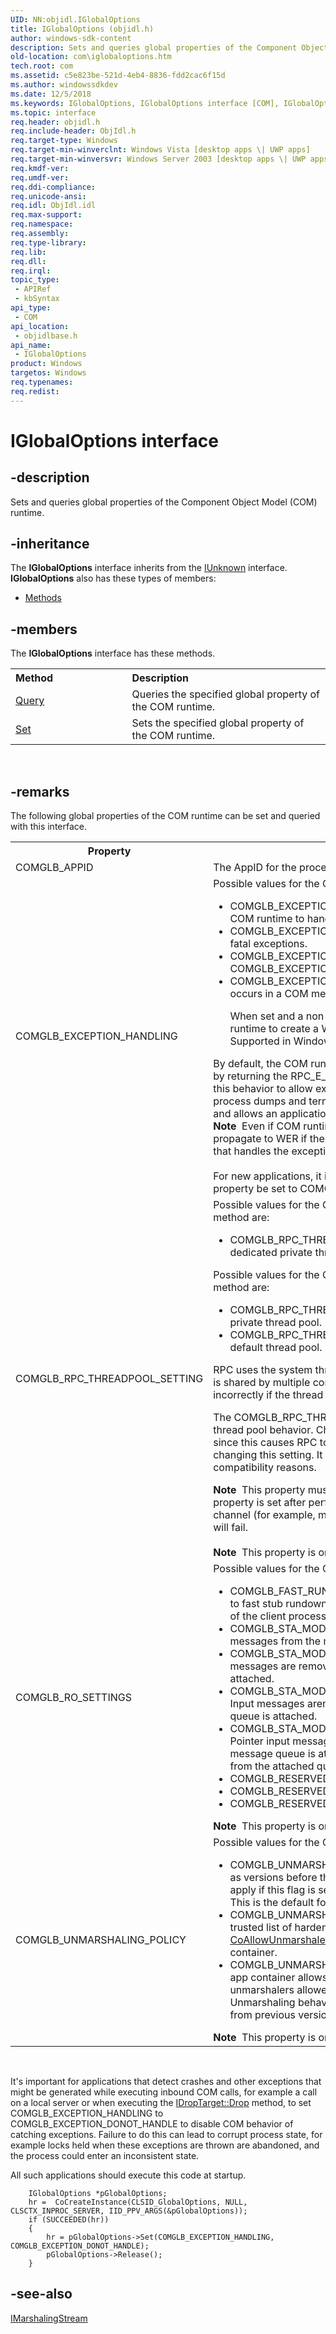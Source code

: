 ```yaml
---
UID: NN:objidl.IGlobalOptions
title: IGlobalOptions (objidl.h)
author: windows-sdk-content
description: Sets and queries global properties of the Component Object Model (COM) runtime.
old-location: com\iglobaloptions.htm
tech.root: com
ms.assetid: c5e823be-521d-4eb4-8836-fdd2cac6f15d
ms.author: windowssdkdev
ms.date: 12/5/2018
ms.keywords: IGlobalOptions, IGlobalOptions interface [COM], IGlobalOptions interface [COM],described, _com_iglobaloptions, com.iglobaloptions, objidlbase/IGlobalOptions
ms.topic: interface
req.header: objidl.h
req.include-header: ObjIdl.h
req.target-type: Windows
req.target-min-winverclnt: Windows Vista [desktop apps \| UWP apps]
req.target-min-winversvr: Windows Server 2003 [desktop apps \| UWP apps]
req.kmdf-ver: 
req.umdf-ver: 
req.ddi-compliance: 
req.unicode-ansi: 
req.idl: ObjIdl.idl
req.max-support: 
req.namespace: 
req.assembly: 
req.type-library: 
req.lib: 
req.dll: 
req.irql: 
topic_type:
 - APIRef
 - kbSyntax
api_type:
 - COM
api_location:
 - objidlbase.h
api_name:
 - IGlobalOptions
product: Windows
targetos: Windows
req.typenames: 
req.redist: 
---
```


# IGlobalOptions interface


## -description


Sets and queries global properties of the Component Object Model (COM) runtime.



## -inheritance

The <b xmlns:loc="http://microsoft.com/wdcml/l10n">IGlobalOptions</b> interface inherits from the <a href="https://msdn.microsoft.com/en-us/library/ms680509(v=VS.85).aspx">IUnknown</a> interface. <b>IGlobalOptions</b> also has these types of members:
<ul>
<li><a href="https://docs.microsoft.com/">Methods</a></li>
</ul>

## -members

The <b>IGlobalOptions</b> interface has these methods.
<table class="members" id="memberListMethods">
<tr>
<th align="left" width="37%">Method</th>
<th align="left" width="63%">Description</th>
</tr>
<tr data="declared;">
<td align="left" width="37%">
<a href="https://msdn.microsoft.com/ee16e59d-c629-45c1-afe6-fb4e37eba5d1">Query</a>
</td>
<td align="left" width="63%">
Queries the specified global property of the COM runtime.

</td>
</tr>
<tr data="declared;">
<td align="left" width="37%">
<a href="https://msdn.microsoft.com/5a59c862-64a4-45b5-8b6b-dacbfb4d170b">Set</a>
</td>
<td align="left" width="63%">
Sets the specified global property of the COM runtime.

</td>
</tr>
</table> 


## -remarks



The following global properties of the COM runtime can be set and queried with this interface.

<table>
<tr>
<th>Property</th>
<th>Values</th>
</tr>
<tr>
<td>
COMGLB_APPID

</td>
<td>
The AppID for the process.
This is the only supported property on Windows XP.

</td>
</tr>
<tr>
<td>
COMGLB_EXCEPTION_HANDLING

</td>
<td>
Possible values for the COMGLB_EXCEPTION_HANDLING property are:



<ul>
<li>COMGLB_EXCEPTION_HANDLE: This is the default behavior. This setting causes the COM runtime to handle fatal exceptions.
</li>
<li>COMGLB_EXCEPTION_DONOT_HANDLE: This causes the COM runtime not to handle fatal exceptions.</li>
<li>COMGLB_EXCEPTION_DONOT_HANDLE_FATAL: Alias for COMGLB_EXCEPTION_DONOT_HANDLE. Supported in Windows 7 and later.</li>
<li>COMGLB_EXCEPTION_DONOT_HANDLE_ANY: When set and a fatal exception occurs in a COM method, this causes the COM runtime to not handle the exception.

When set and a non-fatal exception occurs in a COM method, this causes the COM runtime to create a Windows Error Reporting (WER) dump and terminate the process.
Supported in Windows 7 and later.</li>
</ul>
By default, the COM runtime handles fatal exceptions raised during method invocations by returning the RPC_E_SERVERFAULT error code to the client. An application disables this behavior to allow exceptions to propagate to WER, which creates application process dumps and terminates the application. This prevents possible data corruption and allows an application vendor to debug the dumps.

<div class="alert"><b>Note</b>  Even if COM runtime exception handling is disabled, exceptions might not propagate to WER if there is another application-level exception handler in the process that handles the exception.</div>
<div> </div>
For new applications, it is recommended that the COMGLB_EXCEPTION_HANDLING property be set to COMGLB_EXCEPTION_DONOT_HANDLE_ANY.

</td>
</tr>
<tr>
<td>
COMGLB_RPC_THREADPOOL_SETTING  

</td>
<td>
Possible values for the COMGLB_RPC_THREADPOOL_SETTING property in the <a href="https://msdn.microsoft.com/5a59c862-64a4-45b5-8b6b-dacbfb4d170b">Set</a> method are:



<ul>
<li>COMGLB_RPC_THREADPOOL_SETTING_PRIVATE_POOL: Instructs RPC to use a dedicated private thread pool.
</li>
</ul>
Possible values for the COMGLB_RPC_THREADPOOL_SETTING property in the <a href="https://msdn.microsoft.com/ee16e59d-c629-45c1-afe6-fb4e37eba5d1">Query</a> method are:



<ul>
<li>COMGLB_RPC_THREADPOOL_SETTING_PRIVATE_POOL: RPC uses a dedicated private thread pool.
</li>
<li>COMGLB_RPC_THREADPOOL_SETTING_DEFAULT_POOL: RPC uses the system default thread pool.</li>
</ul>
RPC uses the system thread pool by default in Windows 7. Since the system thread pool is shared by multiple components in the process, COM and RPC operations may behave incorrectly if the thread pool state is corrupted by a component.

The COMGLB_RPC_THREADPOOL_SETTING property can be used to change the RPC thread pool behavior. Changing the default behavior will incur a performance penalty since this causes RPC to use an extra thread. Therefore, care should be exercised when changing this setting. It is recommended that this setting is changed only for application compatibility reasons.

<div class="alert"><b>Note</b>  This property must be set immediately after COM is initialized in the process. If this property is set after performing any operations that cause COM to initialize the RPC channel (for example, marshaling or unmarshalling object references), the <a href="https://msdn.microsoft.com/5a59c862-64a4-45b5-8b6b-dacbfb4d170b">Set</a> method will fail.</div>
<div> </div>
<b>Note</b>  This property is only supported in Windows 7 and later versions of Windows.

</td>
</tr>
<tr>
<td>
COMGLB_RO_SETTINGS

</td>
<td>
Possible values for the COMGLB_RO_SETTINGS property are:



<ul>
<li>COMGLB_FAST_RUNDOWN: Indicates that stubs in the current process are subjected to fast stub  rundown behavior, which means that stubs are run down on termination of the client process, instead of waiting for normal cleanup timeouts to expire. </li>
<li>COMGLB_STA_MODALLOOP_REMOVE_TOUCH_MESSAGES: Remove touch messages from the message queue in the STA modal loop.
</li>
<li>COMGLB_STA_MODALLOOP_SHARED_QUEUE_REMOVE_INPUT_MESSAGES: Input messages are removed in
   the STA modal loop when the thread's message queue is attached.</li>
<li>COMGLB_STA_MODALLOOP_SHARED_QUEUE_DONOT_REMOVE_INPUT_MESSAGES: Input messages aren't removed in
   the STA modal loop when the thread's message queue is attached.</li>
<li>COMGLB_STA_MODALLOOP_SHARED_QUEUE_REORDER_POINTER_MESSAGES: Pointer input messages aren't removed in the STA modal loop when the thread's message queue is attached but are temporarily masked to avoid deadlocks arising from the attached queue.
</li>
<li>COMGLB_RESERVED1: Reserved for future use.</li>
<li>COMGLB_RESERVED2: Reserved for future use.</li>
<li>COMGLB_RESERVED3: Reserved for future use.</li>
</ul>
<b>Note</b>  This property is only supported in Windows 8 and later versions of Windows.

</td>
</tr>
<tr>
<td>
COMGLB_UNMARSHALING_POLICY

</td>
<td>
Possible values for the COMGLB_UNMARSHALING_POLICY property are:



<ul>
<li>COMGLB_UNMARSHALING_POLICY_NORMAL: Unmarshaling behavior is the same as versions before than Windows 8. <b>EOAC_NO_CUSTOM_MARSHAL</b> restrictions apply if this flag is set in <a href="https://msdn.microsoft.com/e0933741-6b75-4ce1-aa63-6240e4a7130f">CoInitializeSecurity</a>. Otherwise, there are no restrictions. This is the default for processes that aren't in the app container.</li>
<li>COMGLB_UNMARSHALING_POLICY_STRONG: Unmarshaling allows only a system-trusted list of hardened unmarshalers and unmarshalers allowed per-process by the <a href="https://msdn.microsoft.com/4655C6B6-02CE-42B2-A157-0C0325D1BE52">CoAllowUnmarshalerCLSID</a> function. This is the default for processes in the app container.</li>
<li> COMGLB_UNMARSHALING_POLICY_HYBRID: Unmarshaling data whose source is app container allows only a system-trusted list of hardened unmarshalers and unmarshalers allowed per-process by the <a href="https://msdn.microsoft.com/4655C6B6-02CE-42B2-A157-0C0325D1BE52">CoAllowUnmarshalerCLSID</a> function. Unmarshaling behavior for data with a source that's not app container is unchanged from previous versions.</li>
</ul>
<b>Note</b>  This property is only supported in Windows 8 and later versions of Windows.

</td>
</tr>
</table>
 

It's important for applications that detect crashes and other exceptions that might be generated while executing inbound COM calls, for example a call on a local server or when executing the <a href="https://msdn.microsoft.com/7ea6d815-bf8f-47d5-99d3-f9a55bafee2e">IDropTarget::Drop</a> method, to set COMGLB_EXCEPTION_HANDLING to COMGLB_EXCEPTION_DONOT_HANDLE to disable COM behavior of catching exceptions.  Failure to do this can lead to corrupt process state, for example locks held when these exceptions are thrown are abandoned, and the process could enter an inconsistent state.

All such applications should execute this code at startup.

<pre class="syntax" xml:space="preserve"><code>    IGlobalOptions *pGlobalOptions;
    hr =  CoCreateInstance(CLSID_GlobalOptions, NULL, CLSCTX_INPROC_SERVER, IID_PPV_ARGS(&amp;pGlobalOptions));
    if (SUCCEEDED(hr))
    {
        hr = pGlobalOptions-&gt;Set(COMGLB_EXCEPTION_HANDLING, COMGLB_EXCEPTION_DONOT_HANDLE);
        pGlobalOptions-&gt;Release();
    }
</code></pre>



## -see-also




<a href="https://msdn.microsoft.com/7C4A3982-3623-4F1F-929C-6D0503700450">IMarshalingStream</a>
 

 

